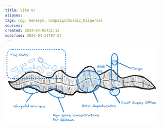 ```yaml
---
title: Site 87
aliases: 
tags: rpg, Genesys, Campaign/Cosmic_Dispersal
sources:
created: 2024-04-05T21:12
modified: 2024-04-21T07:57
---
```


![Decuma_Worldbuilding](assets/Site_87.png)
